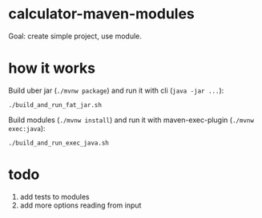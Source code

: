 # calculator-maven-modules

Goal: create simple project, use module.  

# how it works

Build uber jar (`./mvnw package`) and run it with cli (`java -jar ...`): 
```
./build_and_run_fat_jar.sh
```

Build modules (`./mvnw install`) and run it with maven-exec-plugin (`./mvnw exec:java`):  
```
./build_and_run_exec_java.sh
```

# todo

1. add tests to modules
2. add more options reading from input

